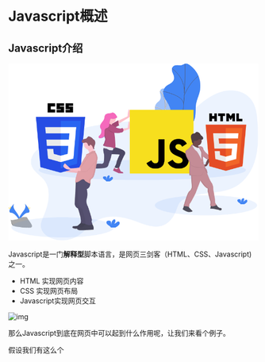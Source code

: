 # Javascript概述

## Javascript介绍

![image-20200902194938420](02.assets/image-20200902194938420.png)

Javascript是一门**解释型**脚本语言，是网页三剑客（HTML、CSS、Javascript)之一。

- HTML 实现网页内容
- CSS 实现网页布局
- Javascript实现网页交互

![img](https://mdn.mozillademos.org/files/13504/execution.png)

那么Javascript到底在网页中可以起到什么作用呢，让我们来看个例子。

假设我们有这么个

